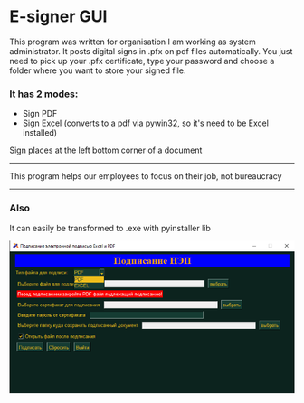 # E-signer GUI 

This program was written for organisation I am working as system administrator. 
It posts digital signs in .pfx on pdf files automatically.
You just need to pick up your .pfx certificate, type your password and choose a folder where you want 
to store your signed file.

### It has 2 modes:
- Sign PDF
- Sign Excel (converts to a pdf via pywin32, so it's need to be Excel installed)

Sign places at the left bottom corner of a document

---
This program helps our employees to focus on their job, not bureaucracy

---
### Also
 It can easily  be transformed to .exe with pyinstaller lib

![Example](img/Screenshot_1.png?raw=true "Title")


